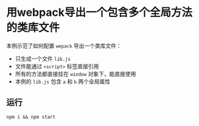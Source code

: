 # 用webpack导出一个包含多个全局方法的类库文件

本例示范了如何配置 `wepack` 导出一个类库文件：
- 只生成一个文件 `lib.js`
- 文件能通过 `<script>` 标签直接引用
- 所有的方法都直接挂在 `window` 对象下，能直接使用
- 本例的 `lib.js` 包含 `a` 和 `b` 两个全局属性

## 运行
```
npm i && npm start
```
